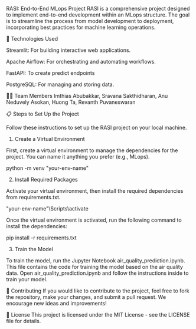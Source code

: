 RASI: End-to-End MLops Project
RASI is a comprehensive project designed to implement end-to-end development within an MLops structure. The goal is to streamline the process from model development to deployment, incorporating best practices for machine learning operations.

🚀 Technologies Used

Streamlit: For building interactive web applications.

Apache Airflow: For orchestrating and automating workflows.

FastAPI: To create predict endpoints

PostgreSQL: For managing and storing data.

👨‍💻 Team Members
Imthias Abubakkar,
Sravana Sakthidharan,
Anu Neduvely Asokan,
Huong Ta,
Revanth Puvaneswaran

📋 Steps to Set Up the Project

Follow these instructions to set up the RASI project on your local machine.

1. Create a Virtual Environment
   
First, create a virtual environment to manage the dependencies for the project. You can name it anything you prefer (e.g., MLops).

python -m venv "your-env-name"

2. Install Required Packages

Activate your virtual environment, then install the required dependencies from requirements.txt.

"your-env-name"\Scripts\activate

Once the virtual environment is activated, run the following command to install the dependencies:

pip install -r requirements.txt

3. Train the Model

To train the model, run the Jupyter Notebook air_quality_prediction.ipynb. This file contains the code for training the model based on the air quality data.
Open air_quality_prediction.ipynb and follow the instructions inside to train your model.

🤝 Contributing
If you would like to contribute to the project, feel free to fork the repository, make your changes, and submit a pull request. We encourage new ideas and improvements!

📄 License
This project is licensed under the MIT License - see the LICENSE file for details.
